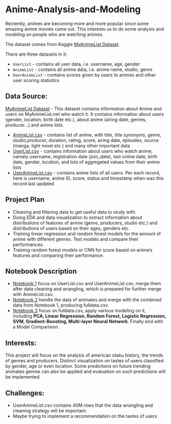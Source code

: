# Anime-Analysis-and-Modeling
Rectently, animes are becoming more and more popular since some amazing anime movies came out. This interests us to do some analysis and modeling on people who are watching animes.

The dataset comes from Kaggle [MyAnimeList Dataset](https://www.kaggle.com/azathoth42/myanimelist).

There are three datasets in it:


*   `UserList` - contains all user data, i.e. username, age, gender.
*   `AnimeList` - contains all anime data, i.e. anime name, studio, genre
*   `UserAnimeList` - contains scores given by users to animes and other user scoring statistics

## Data Source: 
[MyAnimeList Dataset](https://www.kaggle.com/azathoth42/myanimelist) - This dataset contains information about Anime and users on MyAnimeList.net who watch it. It contains information about users (gender, location, birth date etc.), about anime (airing date, genres, producer…) and anime lists. 
+ [AnimeList.csv](https://www.kaggle.com/azathoth42/myanimelist?select=AnimeList.csv) - contains list of anime, with title, title synonyms, genre, studio,producer, duration, rating, score, airing date, episodes, source (manga, light novel etc.) and many other important data
+ [UserList.csv](https://www.kaggle.com/azathoth42/myanimelist?select=UserList.csv) - contains information about users who watch anime, namely username, registration date (join_date), last online date, birth date, gender, location, and lots of aggregated values from their anime lists
+ [UserAnimeList.csv](https://www.kaggle.com/azathoth42/myanimelist?select=animelists_cleaned.csv) - contains anime lists of all users. Per each record, here is username, anime ID, score, status and timestamp when was this record last updated

## Project Plan
+ Cleaning and filtering data to get useful data to study with.
+ Doing EDA and data visualization to extract information about distributions of features of anime (genre, producers, studio etc.) and distributions of users based on their ages, genders etc.
+ Training linear regression and random forest models for the amount of anime with different genres. Test models and compare their performances.  
+ Training random forest models or CNN for score based on anime’s features and comparing their performance.

## Notebook Description
+ [Notebook 1](https://github.com/HavenXia/Anime-Analysis-and-Modeling/blob/main/notebooks/1.%20545_Project_User.ipynb) focus on UserList.csv and UserAnimeList.csv, merge them after data cleaning and wrangling, which is prepared for further merge with AnimeList.csv.
+ [Notebook 2](https://github.com/HavenXia/Anime-Analysis-and-Modeling/blob/main/notebooks/2.%20545_Project_AnimeList.ipynb) handle the data of animates and merge with the combined data from Notebook 1, producing fulldata.csv.
+ [Notebook 3](https://github.com/HavenXia/Anime-Analysis-and-Modeling/blob/main/notebooks/3.%20545_Project_fulldata.ipynb) focus on fulldata.csv, apply various modeling on it, including **PCA, Linear Regression, Random Forest, Logistic Regression, SVM, Gradient-Boosting, Multi-layer Neural Network**. Finally end with a Model Comparision.


## Interests:
This project will focus on the analysis of american otaku history, the trends of genres and producers. Distinct visualization on tastes of users classified by gender, age or even location.
Some predictions on future trending animates genres can also be applied and evaluation on such predictions will be implemented.

## Challenges:
+ UserAnimeList.csv contains 40M rows that the data wrangling and cleaning strategy will be important.
+ Maybe trying to implement a recommendation on the tastes of users 


